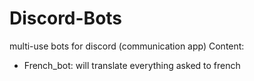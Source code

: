 # Discord-Bots
multi-use bots for discord (communication app)
Content:
  * French_bot: will translate everything asked to french
